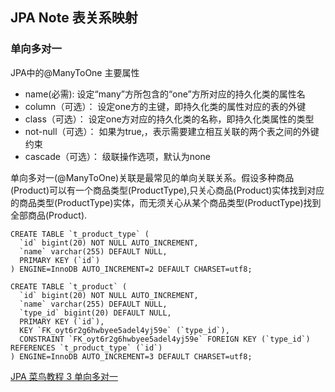 ## JPA Note 表关系映射

### 单向多对一
JPA中的@ManyToOne
主要属性 
- name(必需): 设定“many”方所包含的“one”方所对应的持久化类的属性名 
- column（可选）： 设定one方的主键，即持久化类的属性对应的表的外键 
- class（可选）： 设定one方对应的持久化类的名称，即持久化类属性的类型 
- not-null（可选）： 如果为true,，表示需要建立相互关联的两个表之间的外键约束 
- cascade（可选）： 级联操作选项，默认为none

单向多对一(@ManyToOne)关联是最常见的单向关联关系。假设多种商品(Product)可以有一个商品类型(ProductType),只关心商品(Product)实体找到对应的商品类型(ProductType)实体，而无须关心从某个商品类型(ProductType)找到全部商品(Product).

```
CREATE TABLE `t_product_type` (
  `id` bigint(20) NOT NULL AUTO_INCREMENT,
  `name` varchar(255) DEFAULT NULL,
  PRIMARY KEY (`id`)
) ENGINE=InnoDB AUTO_INCREMENT=2 DEFAULT CHARSET=utf8;

CREATE TABLE `t_product` (
  `id` bigint(20) NOT NULL AUTO_INCREMENT,
  `name` varchar(255) DEFAULT NULL,
  `type_id` bigint(20) DEFAULT NULL,
  PRIMARY KEY (`id`),
  KEY `FK_oyt6r2g6hwbyee5adel4yj59e` (`type_id`),
  CONSTRAINT `FK_oyt6r2g6hwbyee5adel4yj59e` FOREIGN KEY (`type_id`) REFERENCES `t_product_type` (`id`)
) ENGINE=InnoDB AUTO_INCREMENT=3 DEFAULT CHARSET=utf8;
```

[JPA 菜鸟教程 3 单向多对一](http://blog.csdn.net/je_ge/article/details/53493897)
[]()
[]()